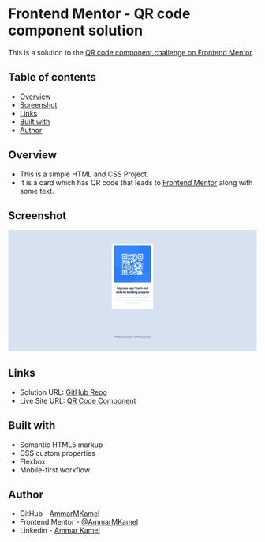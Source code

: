 # Frontend Mentor - QR code component solution

This is a solution to the [QR code component challenge on Frontend Mentor](https://www.frontendmentor.io/challenges/qr-code-component-iux_sIO_H).

## Table of contents

- [Overview](#overview)
- [Screenshot](#screenshot)
- [Links](#links)
- [Built with](#built-with)
- [Author](#author)

## Overview

- This is a simple HTML and CSS Project.
- It is a card which has QR code that leads to [Frontend Mentor](https://www.frontendmentor.io/) along with some text.

## Screenshot

![](solution-screenshots/my-solution-desktop.png)

## Links

- Solution URL: [GitHub Repo](https://github.com/AmmarMKamel/qr-code-component)
- Live Site URL: [QR Code Component](https://ammarmkamel.github.io/qr-code-component/)

## Built with

- Semantic HTML5 markup
- CSS custom properties
- Flexbox
- Mobile-first workflow

## Author

- GitHub - [AmmarMKamel](https://github.com/AmmarMKamel)
- Frontend Mentor - [@AmmarMKamel](https://www.frontendmentor.io/profile/AmmarMKamel)
- Linkedin - [Ammar Kamel](https://www.linkedin.com/in/ammar-kamel-872422246/)
